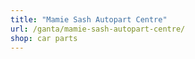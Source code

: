 ```yaml
---
title: "Mamie Sash Autopart Centre"
url: /ganta/mamie-sash-autopart-centre/
shop: car parts
---
```

